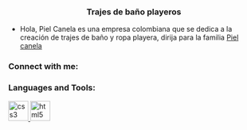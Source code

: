 <h3 align="center">Trajes de baño playeros</h3>

- Hola, Piel Canela es una empresa colombiana que se dedica a la creación de trajes de baño y ropa playera, dirija para la familia [Piel canela](https://github.com/andresvillota16/PielCanela.git)


<h3 align="left">Connect with me:</h3>
<h3 align="left">Languages and Tools:</h3>
<p align="left"> <a href="https://www.w3schools.com/css/" target="_blank"> <img src="https://devicons.github.io/devicon/devicon.git/icons/css3/css3-original-wordmark.svg" alt="css3" width="40" height="40"/> </a> <a href="https://www.w3.org/html/" target="_blank"> <img src="https://devicons.github.io/devicon/devicon.git/icons/html5/html5-original-wordmark.svg" alt="html5" width="40" height="40"/> </a> </p>
